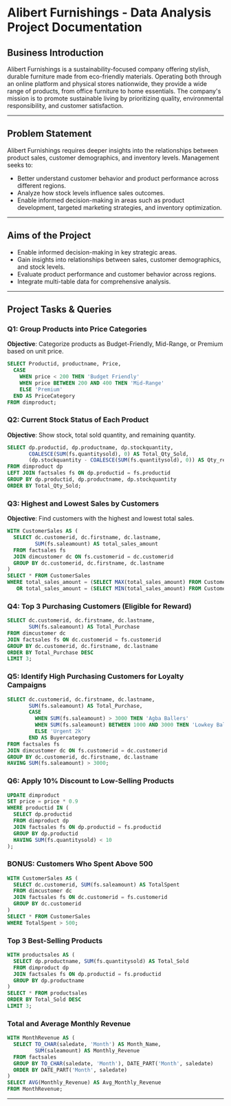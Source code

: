 # Alibert Furnishings - Data Analysis Project Documentation

## Business Introduction

Alibert Furnishings is a sustainability-focused company offering stylish, durable furniture made from eco-friendly materials. Operating both through an online platform and physical stores nationwide, they provide a wide range of products, from office furniture to home essentials. The company's mission is to promote sustainable living by prioritizing quality, environmental responsibility, and customer satisfaction.

---

## Problem Statement

Alibert Furnishings requires deeper insights into the relationships between product sales, customer demographics, and inventory levels. Management seeks to:

* Better understand customer behavior and product performance across different regions.
* Analyze how stock levels influence sales outcomes.
* Enable informed decision-making in areas such as product development, targeted marketing strategies, and inventory optimization.

---

## Aims of the Project

* Enable informed decision-making in key strategic areas.
* Gain insights into relationships between sales, customer demographics, and stock levels.
* Evaluate product performance and customer behavior across regions.
* Integrate multi-table data for comprehensive analysis.

---

## Project Tasks & Queries

### Q1: Group Products into Price Categories

**Objective**: Categorize products as Budget-Friendly, Mid-Range, or Premium based on unit price.

```sql
SELECT Productid, productname, Price,
  CASE
    WHEN price < 200 THEN 'Budget Friendly'
    WHEN price BETWEEN 200 AND 400 THEN 'Mid-Range'
    ELSE 'Premium'
  END AS PriceCategory
FROM dimproduct;
```

### Q2: Current Stock Status of Each Product

**Objective**: Show stock, total sold quantity, and remaining quantity.

```sql
SELECT dp.productid, dp.productname, dp.stockquantity,
       COALESCE(SUM(fs.quantitysold), 0) AS Total_Qty_Sold,
       (dp.stockquantity - COALESCE(SUM(fs.quantitysold), 0)) AS Qty_remaining
FROM dimproduct dp
LEFT JOIN factsales fs ON dp.productid = fs.productid
GROUP BY dp.productid, dp.productname, dp.stockquantity
ORDER BY Total_Qty_Sold;
```

### Q3: Highest and Lowest Sales by Customers

**Objective**: Find customers with the highest and lowest total sales.

```sql
WITH CustomerSales AS (
  SELECT dc.customerid, dc.firstname, dc.lastname,
         SUM(fs.saleamount) AS total_sales_amount
  FROM factsales fs
  JOIN dimcustomer dc ON fs.customerid = dc.customerid
  GROUP BY dc.customerid, dc.firstname, dc.lastname
)
SELECT * FROM CustomerSales
WHERE total_sales_amount = (SELECT MAX(total_sales_amount) FROM CustomerSales)
   OR total_sales_amount = (SELECT MIN(total_sales_amount) FROM CustomerSales);
```

### Q4: Top 3 Purchasing Customers (Eligible for Reward)

```sql
SELECT dc.customerid, dc.firstname, dc.lastname,
       SUM(fs.saleamount) AS Total_Purchase
FROM dimcustomer dc
JOIN factsales fs ON dc.customerid = fs.customerid
GROUP BY dc.customerid, dc.firstname, dc.lastname
ORDER BY Total_Purchase DESC
LIMIT 3;
```

### Q5: Identify High Purchasing Customers for Loyalty Campaigns

```sql
SELECT dc.customerid, dc.firstname, dc.lastname,
       SUM(fs.saleamount) AS Total_Purchase,
       CASE
         WHEN SUM(fs.saleamount) > 3000 THEN 'Agba Ballers'
         WHEN SUM(fs.saleamount) BETWEEN 1000 AND 3000 THEN 'Lowkey Ballers'
         ELSE 'Urgent 2k'
       END AS Buyercategory
FROM factsales fs
JOIN dimcustomer dc ON fs.customerid = dc.customerid
GROUP BY dc.customerid, dc.firstname, dc.lastname
HAVING SUM(fs.saleamount) > 3000;
```

### Q6: Apply 10% Discount to Low-Selling Products

```sql
UPDATE dimproduct
SET price = price * 0.9
WHERE productid IN (
  SELECT dp.productid
  FROM dimproduct dp
  JOIN factsales fs ON dp.productid = fs.productid
  GROUP BY dp.productid
  HAVING SUM(fs.quantitysold) < 10
);
```

### BONUS: Customers Who Spent Above 500

```sql
WITH CustomerSales AS (
  SELECT dc.customerid, SUM(fs.saleamount) AS TotalSpent
  FROM dimcustomer dc
  JOIN factsales fs ON dc.customerid = fs.customerid
  GROUP BY dc.customerid
)
SELECT * FROM CustomerSales
WHERE TotalSpent > 500;
```

### Top 3 Best-Selling Products

```sql
WITH productsales AS (
  SELECT dp.productname, SUM(fs.quantitysold) AS Total_Sold
  FROM dimproduct dp
  JOIN factsales fs ON dp.productid = fs.productid
  GROUP BY dp.productname
)
SELECT * FROM productsales
ORDER BY Total_Sold DESC
LIMIT 3;
```

### Total and Average Monthly Revenue

```sql
WITH MonthRevenue AS (
  SELECT TO_CHAR(saledate, 'Month') AS Month_Name,
         SUM(saleamount) AS Monthly_Revenue
  FROM factsales
  GROUP BY TO_CHAR(saledate, 'Month'), DATE_PART('Month', saledate)
  ORDER BY DATE_PART('Month', saledate)
)
SELECT AVG(Monthly_Revenue) AS Avg_Monthly_Revenue
FROM MonthRevenue;
```

---


